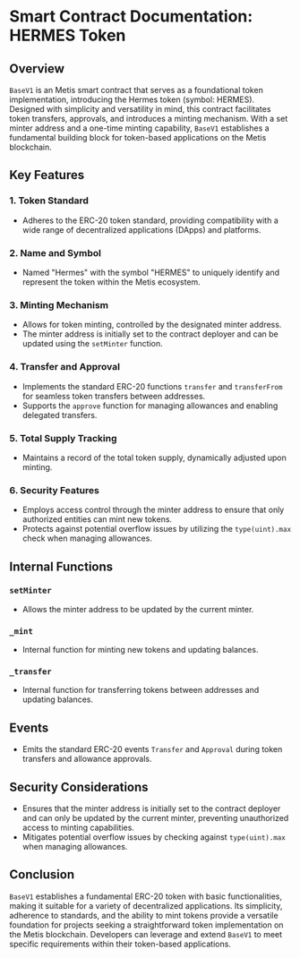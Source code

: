 # Smart Contract Documentation: HERMES Token

## Overview
`BaseV1` is an Metis smart contract that serves as a foundational token implementation, introducing the Hermes token (symbol: HERMES). Designed with simplicity and versatility in mind, this contract facilitates token transfers, approvals, and introduces a minting mechanism. With a set minter address and a one-time minting capability, `BaseV1` establishes a fundamental building block for token-based applications on the Metis blockchain.

## Key Features
### 1. Token Standard
   - Adheres to the ERC-20 token standard, providing compatibility with a wide range of decentralized applications (DApps) and platforms.

### 2. Name and Symbol
   - Named "Hermes" with the symbol "HERMES" to uniquely identify and represent the token within the Metis ecosystem.

### 3. Minting Mechanism
   - Allows for token minting, controlled by the designated minter address.
   - The minter address is initially set to the contract deployer and can be updated using the `setMinter` function.

### 4. Transfer and Approval
   - Implements the standard ERC-20 functions `transfer` and `transferFrom` for seamless token transfers between addresses.
   - Supports the `approve` function for managing allowances and enabling delegated transfers.

### 5. Total Supply Tracking
   - Maintains a record of the total token supply, dynamically adjusted upon minting.

### 6. Security Features
   - Employs access control through the minter address to ensure that only authorized entities can mint new tokens.
   - Protects against potential overflow issues by utilizing the `type(uint).max` check when managing allowances.

## Internal Functions
### `setMinter`
   - Allows the minter address to be updated by the current minter.

### `_mint`
   - Internal function for minting new tokens and updating balances.

### `_transfer`
   - Internal function for transferring tokens between addresses and updating balances.

## Events
   - Emits the standard ERC-20 events `Transfer` and `Approval` during token transfers and allowance approvals.

## Security Considerations
   - Ensures that the minter address is initially set to the contract deployer and can only be updated by the current minter, preventing unauthorized access to minting capabilities.
   - Mitigates potential overflow issues by checking against `type(uint).max` when managing allowances.

## Conclusion
`BaseV1` establishes a fundamental ERC-20 token with basic functionalities, making it suitable for a variety of decentralized applications. Its simplicity, adherence to standards, and the ability to mint tokens provide a versatile foundation for projects seeking a straightforward token implementation on the Metis blockchain. Developers can leverage and extend `BaseV1` to meet specific requirements within their token-based applications.
